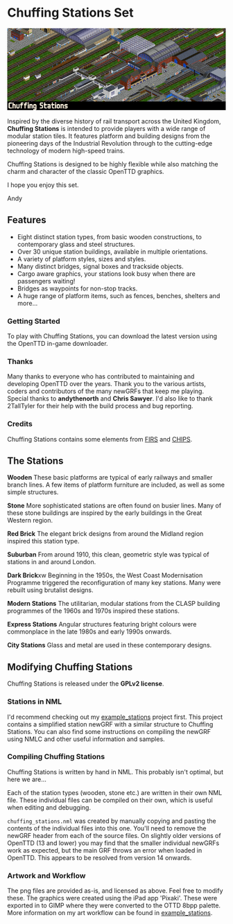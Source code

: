 # Chuffing Stations Set

![Image showing a selection of the available station tiles](/banner.png)

Inspired by the diverse history of rail transport across the United Kingdom, **Chuffing Stations** is intended to provide players with a wide range of modular station tiles. It features platform and building designs from the pioneering days of the Industrial Revolution through to the cutting-edge technology of modern high-speed trains.

Chuffing Stations is designed to be highly flexible while also matching the charm and character of the classic OpenTTD graphics. 

I hope you enjoy this set.

Andy


## Features
- Eight distinct station types, from basic wooden constructions, to contemporary glass and steel structures.
- Over 30 unique station buildings, available in multiple orientations.
- A variety of platform styles, sizes and styles.
- Many distinct bridges, signal boxes and trackside objects.
- Cargo aware graphics, your stations look busy when there are passengers waiting!
- Bridges as waypoints for non-stop tracks.
- A huge range of platform items, such as fences, benches, shelters and more...


### Getting Started
To play with Chuffing Stations, you can download the latest version using the OpenTTD in-game downloader.


### Thanks
Many thanks to everyone who has contributed to maintaining and developing OpenTTD over the years. Thank you to the various artists, coders and contributors of the many newGRFs that keep me playing. Special thanks to **andythenorth** and **Chris Sawyer**. I'd also like to thank 2TallTyler for their help with the build process and bug reporting.

### Credits
Chuffing Stations contains some elements from [FIRS](https://github.com/andythenorth/firs) and [CHIPS](https://github.com/andythenorth/chips). 

## The Stations
**Wooden**
These basic platforms are typical of early railways and smaller branch lines. A few items of platform furniture are included, as well as some simple structures.

**Stone**
More sophisticated stations are often found on busier lines. Many of these stone buildings are inspired by the early buildings in the Great Western region. 

**Red Brick**
The elegant brick designs from around the Midland region inspired this station type.

**Suburban**
From around 1910, this clean, geometric style was typical of stations in and around London.

**Dark Brick**xw
Beginning in the 1950s, the West Coast Modernisation Programme triggered the reconfiguration of many key stations. Many were rebuilt using brutalist designs.

**Modern Stations**
The utilitarian, modular stations from the CLASP building programmes of the 1960s and 1970s inspired these stations.

**Express Stations**
Angular structures featuring bright colours were commonplace in the late 1980s and early 1990s onwards.

**City Stations**
Glass and metal are used in these contemporary designs.



## Modifying Chuffing Stations
Chuffing Stations is released under the **GPLv2 license**.

### Stations in NML
I'd recommend checking out my [example_stations](https://github.com/andybiotic/example_stations) project first. This project contains a simplified station newGRF with a similar structure to Chuffing Stations. You can also find some instructions on compiling the newGRF using NMLC and other useful information and samples.

### Compiling Chuffing Stations
Chuffing Stations is written by hand in NML. This probably isn't optimal, but here we are...

Each of the station types (wooden, stone etc.) are written in their own NML file. These individual files can be compiled on their own, which is useful when editing and debugging.

`chuffing_stations.nml` was created by manually copying and pasting the contents of the individual files into this one. You'll need to remove the newGRF header from each of the source files. On slightly older versions of OpenTTD (13 and lower) you may find that the smaller individual newGRFs work as expected, but the main GRF throws an error when loaded in OpenTTD. This appears to be resolved from version 14 onwards.

### Artwork and Workflow
The png files are provided as-is, and licensed as above. Feel free to modify these. The graphics were created using the iPad app 'Pixaki'. These were exported in to GIMP where they were converted to the OTTD 8bpp palette. More information on my art workflow can be found in [example_stations](https://github.com/andybiotic/example_stations). 





